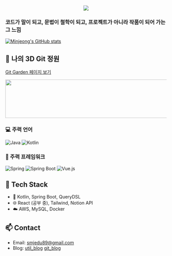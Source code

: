 <h3 align="center">
    <img src="https://capsule-render.vercel.app/api?type=waving&color=FF69B4&FFFFE0&height=200&section=header&text=👩‍💻%20엄마는%20개발자&fontSize=40&fontAlign=50&fontColor=ffffff"/>
</h3>

### 코드가 말이 되고, 문법이 철학이 되고, 프로젝트가 아니라 작품이 되어 가는 그 느낌 ###
[![Minjeong's GitHub stats](https://github-readme-stats.vercel.app/api?username=paypulse&show_icons=true&theme=tokyonight)](https://github.com/anuraghazra/github-readme-stats)
## 🌳 나의 3D Git 정원
[Git Garden 페이지 보기](https://paypulse.github.io/git-garden/)

<a href="https://github.com/devxb/gitanimals">
  <img src="https://render.gitanimals.org/lines/{paypulse}?pet-id=2" width="1000" height="120"/>
</a>

### 💻 주력 언어
![Java](https://img.shields.io/badge/Java-007396?style=for-the-badge&logo=java&logoColor=white)
![Kotlin](https://img.shields.io/badge/Kotlin-7F52FF?style=for-the-badge&logo=kotlin&logoColor=white)

### 🔧 주력 프레임워크
![Spring](https://img.shields.io/badge/Spring-6DB33F?style=for-the-badge&logo=spring&logoColor=white)
![Spring Boot](https://img.shields.io/badge/Spring%20Boot-6DB33F?style=for-the-badge&logo=spring-boot&logoColor=white)
![Vue.js](https://img.shields.io/badge/Vue.js-4FC08D?style=for-the-badge&logo=vue.js&logoColor=white)

## 🔧 Tech Stack
- 🌱 Kotlin, Spring Boot, QueryDSL
- 🌐 React (공부 중), Tailwind, Notion API
- ☁️ AWS, MySQL, Docker

## 📫 Contact
- Email: smjedu89@gmail.com
- Blog: [util_blog](https://until.blog/@poppins)
        [git_blog](https://paypulse.github.io/)     

<!--
**paypulse/paypulse** is a ✨ _special_ ✨ repository because its `README.md` (this file) appears on your GitHub profile.

Here are some ideas to get you started:

- 🔭 I’m currently working on ...
- 🌱 I’m currently learning ...
- 👯 I’m looking to collaborate on ...
- 🤔 I’m looking for help with ...
- 💬 Ask me about ...
- 📫 How to reach me: ...
- 😄 Pronouns: ...
- ⚡ Fun fact: ...
-->
